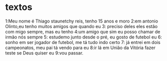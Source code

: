 # textos
1:Meu nome é Thiago staunetchy reis, tenho 15 anos e moro
2:em antonio Olinto,eu tenho muitos amigos que quando eu
3: preciso deles eles estão com migo sempre, mas eu tenho
4:um amigo que sim eu posso chamar de irmão nós sempre
5: estudemo junto desde o pré, eu gosto de futebol eu 
6: sonho em ser jogador de futebol, me tá tudo indo certo
7: já entrei em dois campeonatos, meu pai tá vendo para eu 
8:ir lá em União da Vitória fazer teste se Deus quiser eu 
9:vou passar.
